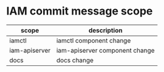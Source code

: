 # IAM commit message scope

| scope | description |
|---------|---------|
| iamctl | iamctl component change |
| iam-apiserver | iam-apiserver component change |
| docs | docs change |
